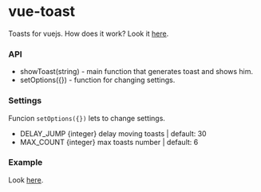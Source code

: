 # vue-toast

Toasts for vuejs.
How does it work? Look it [here](http://astaroverov.github.io/).

### API

* showToast(string) - main function that generates toast and shows him.
* setOptions({}) - function for changing settings.

### Settings

Funcion <code>setOptions({})</code> lets to change settings.
* DELAY_JUMP {integer} delay moving toasts | default: 30
* MAX_COUNT {integer} max toasts number | default: 6

### Example

Look [here](https://github.com/AStaroverov/vue-toast/blob/master/index.html).


